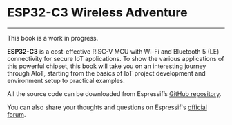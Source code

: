 # ESP32-C3 Wireless Adventure
---
This book is a work in progress.

**ESP32-C3** is a cost-effective RISC-V MCU with Wi-Fi and Bluetooth 5 (LE) connectivity for secure IoT applications. To show the various applications of this powerful chipset, this book will take you on an interesting journey through AIoT, starting from the basics of IoT project development and environment setup to practical examples.

All the source code can be downloaded from Espressif’s [GitHub repository](https://github.com/espressif/book-esp32c3-iot-projects).

You can also share your thoughts and questions on Espressif's [official forum](https://www.esp32.com/bookc3).
